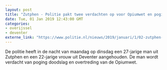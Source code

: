 ```yaml
---
layout: post
title: "Zutphen - Politie pakt twee verdachten op voor Opiumwet en poging doodslag"
date: Tue, 01 Jan 2019 12:43:00 GMT
categories: 
- overijssel 
- deventer 
externe_link: "https://www.politie.nl/nieuws/2019/januari/1/02-zutphen-politie-pakt-twee-verdachten-op-voor-opiumwet-en-poging-doodslag.html"
---
```


De politie heeft in de nacht van maandag op dinsdag een 27-jarige man uit Zutphen en een 22-jarige vrouw uit Deventer aangehouden. De man wordt verdacht van poging doodslag en overtreding van de Opiumwet.
